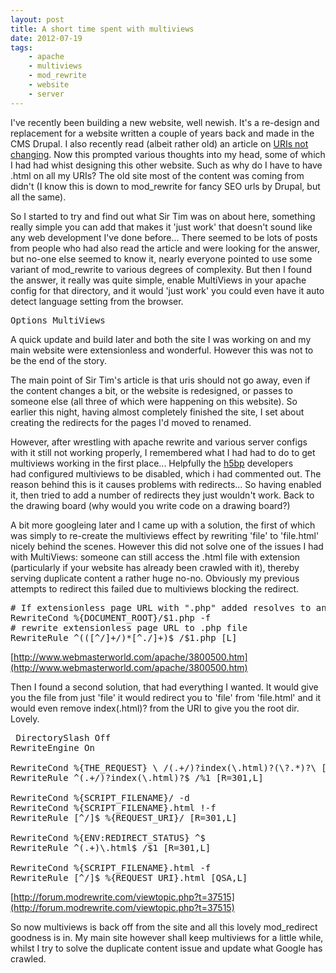 ```yaml
---
layout: post
title: A short time spent with multiviews
date: 2012-07-19
tags:
    - apache
    - multiviews
    - mod_rewrite
    - website
    - server
---
```


I've recently been building a new website, well newish. It's a re-design and replacement for a website written a couple of years back and made in the CMS Drupal. I also recently read (albeit rather old) an article on [URIs not changing](http://www.w3.org/Provider/Style/URI "Cool URIs don't change"). Now this prompted various thoughts into my head, some of which I had had whist designing this other website. Such as why do I have to have .html on all my URIs? The old site most of the content was coming from didn't (I know this is down to mod_rewrite for fancy SEO urls by Drupal, but all the same).

So I started to try and find out what Sir Tim was on about here, something really simple you can add that makes it 'just work' that doesn't sound like any web development I've done before... There seemed to be lots of posts from people who had also read the article and were looking for the answer, but no-one else seemed to know it, nearly everyone pointed to use some variant of mod_rewrite to various degrees of complexity. But then I found the answer, it really was quite simple, enable MultiViews in your apache config for that directory, and it would 'just work' you could even have it auto detect language setting from the browser.

<pre class="brush: plain; gutter: false">Options MultiViews</pre>

A quick update and build later and both the site I was working on and my main website were extensionless and wonderful. However this was not to be the end of the story.
<!--more-->
The main point of Sir Tim's article is that uris should not go away, even if the content changes a bit, or the website is redesigned, or passes to someone else (all three of which were happening on this website). So earlier this night, having almost completely finished the site, I set about creating the redirects for the pages I'd moved to renamed.

However, after wrestling with apache rewrite and various server configs with it still not working properly, I remembered what I had had to do to get multiviews working in the first place... Helpfully the [h5bp](h5bp.com "HTML5 BoilerPlate") developers had configured multiviews to be disabled, which i had commented out. The reason behind this is it causes problems with redirects... So having enabled it, then tried to add a number of redirects they just wouldn't work. Back to the drawing board (why would you write code on a drawing board?)

A bit more googleing later and I came up with a solution, the first of which was simply to re-create the multiviews effect by rewriting 'file' to 'file.html' nicely behind the scenes. However this did not solve one of the issues I had with MultiViews: someone can still access the .html file with extension (particularly if your website has already been crawled with it), thereby serving duplicate content a rather huge no-no. Obviously my previous attempts to redirect this failed due to multiviews blocking the redirect.

<pre class="brush: plain"># If extensionless page URL with ".php" added resolves to an existing file
RewriteCond %{DOCUMENT_ROOT}/$1.php -f
# rewrite extensionless page URL to .php file
RewriteRule ^(([^/]+/)*[^./]+)$ /$1.php [L]</pre>

[http://www.webmasterworld.com/apache/3800500.htm](http://www.webmasterworld.com/apache/3800500.htm)

Then I found a second solution, that had everything I wanted. It would give you the file from just 'file' it would redirect you to 'file' from 'file.html' and it would even remove index(.html)? from the URI to give you the root dir. Lovely.

<pre class="brush: plain"><IfModule mod_rewrite.c> DirectorySlash Off
RewriteEngine On

RewriteCond %{THE_REQUEST} \ /(.+/)?index(\.html)?(\?.*)?\ [NC]
RewriteRule ^(.+/)?index(\.html)?$ /%1 [R=301,L]

RewriteCond %{SCRIPT_FILENAME}/ -d
RewriteCond %{SCRIPT_FILENAME}.html !-f
RewriteRule [^/]$ %{REQUEST_URI}/ [R=301,L]

RewriteCond %{ENV:REDIRECT_STATUS} ^$
RewriteRule ^(.+)\.html$ /$1 [R=301,L]

RewriteCond %{SCRIPT_FILENAME}.html -f
RewriteRule [^/]$ %{REQUEST_URI}.html [QSA,L]
</IfModule></pre>

[http://forum.modrewrite.com/viewtopic.php?t=37515](http://forum.modrewrite.com/viewtopic.php?t=37515)

So now multiviews is back off from the site and all this lovely mod_redirect goodness is in. My main site however shall keep multiviews for a little while, whilst I try to solve the duplicate content issue and update what Google has crawled.
